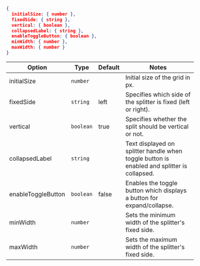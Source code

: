 ```json
{
  initialSize: { number },
  fixedSide: { string },
  vertical: { boolean },
  collapsedLabel: { string },
  enableToggleButton: { boolean },
  minWidth: { number },
  maxWidth: { number }
}
```

| Option             | Type      | Default | Notes                                                                                      |
| ------------------ | --------- | ------- | ------------------------------------------------------------------------------------------ |
| initialSize        | `number`  |         | Initial size of the grid in px.                                                            |
| fixedSide          | `string`  | left    | Specifies which side of the splitter is fixed (left or right).                             |
| vertical           | `boolean` | true    | Specifies whether the split should be vertical or not.                                     |
| collapsedLabel     | `string`  |         | Text displayed on splitter handle when toggle button is enabled and splitter is collapsed. |
| enableToggleButton | `boolean` | false   | Enables the toggle button which displays a button for expand/collapse.                     |
| minWidth           | `number`  |         | Sets the minimum width of the splitter&#x27;s fixed side.                                  |
| maxWidth           | `number`  |         | Sets the maximum width of the splitter&#x27;s fixed side.                                  |
